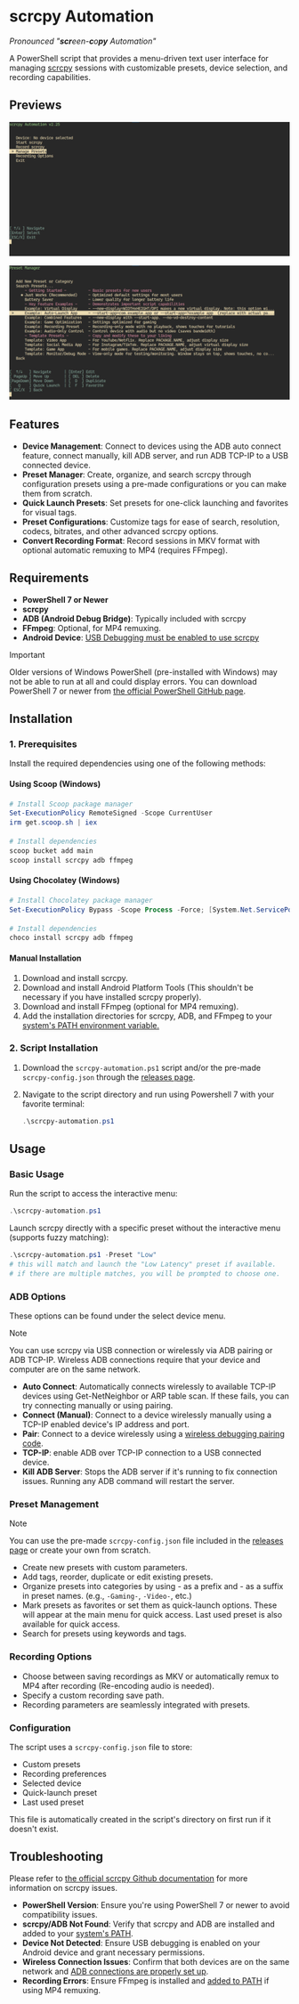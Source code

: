 # scrcpy Automation

*Pronounced "**scr**een-**c**o**py** Automation"*

A PowerShell script that provides a menu-driven text user interface for managing [scrcpy](https://github.com/Genymobile/scrcpy) sessions with customizable presets, device selection, and recording capabilities.

## Previews
![Screenshot1](img/screenshot1.png)

![Screenshot2](img/screenshot2.png)

## Features

- **Device Management**: Connect to devices using the ADB auto connect feature, connect manually, kill ADB server, and run ADB TCP-IP to a USB connected device.
- **Preset Manager**: Create, organize, and search scrcpy through configuration presets using a pre-made configurations or you can make them from scratch.
- **Quick Launch Presets**: Set presets for one-click launching and favorites for visual tags.
- **Preset Configurations**: Customize tags for ease of search, resolution, codecs, bitrates, and other advanced scrcpy options.
- **Convert Recording Format**: Record sessions in MKV format with optional automatic remuxing to MP4 (requires FFmpeg).

## Requirements

- **PowerShell 7 or Newer**
- **scrcpy**
- **ADB (Android Debug Bridge)**: Typically included with scrcpy
- **FFmpeg**: Optional, for MP4 remuxing.
- **Android Device**: [USB Debugging must be enabled to use scrcpy](https://github.com/Genymobile/scrcpy?tab=readme-ov-file#prerequisites)

> [!Important]
> Older versions of Windows PowerShell (pre-installed with Windows) may not be able to run at all and could display errors. You can download PowerShell 7 or newer from [the official PowerShell GitHub page](https://github.com/PowerShell/PowerShell/releases).

## Installation

### 1. Prerequisites

Install the required dependencies using one of the following methods:

#### Using Scoop (Windows)

```powershell
# Install Scoop package manager
Set-ExecutionPolicy RemoteSigned -Scope CurrentUser
irm get.scoop.sh | iex

# Install dependencies
scoop bucket add main
scoop install scrcpy adb ffmpeg
```

#### Using Chocolatey (Windows)

```powershell
# Install Chocolatey package manager
Set-ExecutionPolicy Bypass -Scope Process -Force; [System.Net.ServicePointManager]::SecurityProtocol = [System.Net.ServicePointManager]::SecurityProtocol -bor 3072; iex ((New-Object System.Net.WebClient).DownloadString('https://community.chocolatey.org/install.ps1'))

# Install dependencies
choco install scrcpy adb ffmpeg
```

#### Manual Installation

1. Download and install scrcpy.
2. Download and install Android Platform Tools (This shouldn't be necessary if you have installed scrcpy properly).
3. Download and install FFmpeg (optional for MP4 remuxing).
4. Add the installation directories for scrcpy, ADB, and FFmpeg to your [system's PATH environment variable.](https://windowsloop.com/how-to-add-to-windows-path/)

### 2. Script Installation

1. Download the `scrcpy-automation.ps1` script and/or the pre-made `scrcpy-config.json` through the [releases page](https://github.com/MNZaidan/scrcpy-automation/releases/latest).
2. Navigate to the script directory and run using Powershell 7 with your favorite terminal:

   ```powershell
   .\scrcpy-automation.ps1
   ```

## Usage

### Basic Usage

Run the script to access the interactive menu:

```powershell
.\scrcpy-automation.ps1
```

Launch scrcpy directly with a specific preset without the interactive menu (supports fuzzy matching):

```powershell
.\scrcpy-automation.ps1 -Preset "Low"
# this will match and launch the "Low Latency" preset if available.
# if there are multiple matches, you will be prompted to choose one.
```

### ADB Options

These options can be found under the select device menu.

> [!Note]
> You can use scrcpy via USB connection or wirelessly via ADB pairing or ADB TCP-IP.
> Wireless ADB connections require that your device and computer are on the same network.

- **Auto Connect**: Automatically connects wirelessly to available TCP-IP devices using Get-NetNeighbor or ARP table scan. If these fails, you can try connecting manually or using pairing.
- **Connect (Manual)**: Connect to a device wirelessly manually using a TCP-IP enabled device's IP address and port.
- **Pair**: Connect to a device wirelessly using a [wireless debugging pairing code](https://developer.android.com/tools/adb#connect-to-a-device-over-wi-fi).
- **TCP-IP**: enable ADB over TCP-IP connection to a USB connected device.
- **Kill ADB Server**: Stops the ADB server if it's running to fix connection issues. Running any ADB command will restart the server.

### Preset Management

>[!Note]
>You can use the pre-made `scrcpy-config.json` file included in the [releases page](https://github.com/MNZaidan/scrcpy-automation/releases/latest) or create your own from scratch.
- Create new presets with custom parameters.
- Add tags, reorder, duplicate or edit existing presets.
- Organize presets into categories by using - as a prefix and - as a suffix in preset names. (e.g., `-Gaming-`, `-Video-`, etc.)
- Mark presets as favorites or set them as quick-launch options. These will appear at the main menu for quick access. Last used preset is also available for quick access.
- Search for presets using keywords and tags.

### Recording Options

- Choose between saving recordings as MKV or automatically remux to MP4 after recording (Re-encoding audio is needed).
- Specify a custom recording save path.
- Recording parameters are seamlessly integrated with presets.

### Configuration

The script uses a `scrcpy-config.json` file to store:

- Custom presets
- Recording preferences
- Selected device
- Quick-launch preset
- Last used preset

This file is automatically created in the script's directory on first run if it doesn't exist.

## Troubleshooting
Please refer to [the official scrcpy Github documentation](https://github.com/Genymobile/scrcpy) for more information on scrcpy issues.

- **PowerShell Version**: Ensure you're using PowerShell 7 or newer to avoid compatibility issues.
- **scrcpy/ADB Not Found**: Verify that scrcpy and ADB are installed and added to your [system's PATH](https://windowsloop.com/how-to-add-to-windows-path/).
- **Device Not Detected**: Ensure USB debugging is enabled on your Android device and grant necessary permissions.
- **Wireless Connection Issues**: Confirm that both devices are on the same network and [ADB connections are properly set up](https://github.com/MNZaidan/scrcpy-automation?tab=readme-ov-file#ADB-options).
- **Recording Errors**: Ensure FFmpeg is installed and [added to PATH](https://windowsloop.com/how-to-add-to-windows-path/) if using MP4 remuxing.
